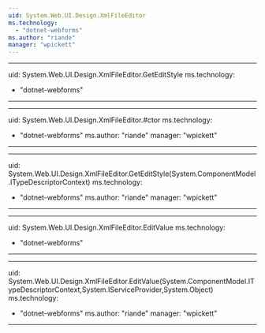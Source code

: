 ```yaml
---
uid: System.Web.UI.Design.XmlFileEditor
ms.technology: 
  - "dotnet-webforms"
ms.author: "riande"
manager: "wpickett"
---
```


---
uid: System.Web.UI.Design.XmlFileEditor.GetEditStyle
ms.technology: 
  - "dotnet-webforms"
---

---
uid: System.Web.UI.Design.XmlFileEditor.#ctor
ms.technology: 
  - "dotnet-webforms"
ms.author: "riande"
manager: "wpickett"
---

---
uid: System.Web.UI.Design.XmlFileEditor.GetEditStyle(System.ComponentModel.ITypeDescriptorContext)
ms.technology: 
  - "dotnet-webforms"
ms.author: "riande"
manager: "wpickett"
---

---
uid: System.Web.UI.Design.XmlFileEditor.EditValue
ms.technology: 
  - "dotnet-webforms"
---

---
uid: System.Web.UI.Design.XmlFileEditor.EditValue(System.ComponentModel.ITypeDescriptorContext,System.IServiceProvider,System.Object)
ms.technology: 
  - "dotnet-webforms"
ms.author: "riande"
manager: "wpickett"
---

